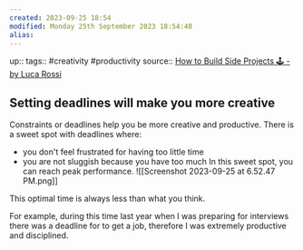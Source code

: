 ```yaml
---
created: 2023-09-25 18:54
modified: Monday 25th September 2023 18:54:48
alias:
---
```

up::
tags:: #creativity #productivity
source:: [How to Build Side Projects 🕹️ - by Luca Rossi](https://refactoring.fm/p/how-to-build-side-projects)

## Setting deadlines will make you more creative

Constraints or deadlines help you be more creative and productive. There is a sweet spot with deadlines where:
- you don't feel frustrated for having too little time
- you are not sluggish because you have too much
In this sweet spot, you can reach peak performance.
![[Screenshot 2023-09-25 at 6.52.47 PM.png]]

This optimal time is always less than what you think.

For example, during this time last year when I was preparing for interviews there was a deadline for to get a job, therefore I was extremely productive and disciplined.
